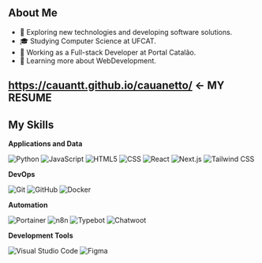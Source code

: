 
## About Me

- 🤔 Exploring new technologies and developing software solutions.
- 🎓 Studying Computer Science at UFCAT.
- 💼 Working as a Full-stack Developer at Portal Catalão.
- 🌱 Learning more about WebDevelopment.

## https://cauantt.github.io/cauanetto/  <-  MY RESUME

## My Skills

**Applications and Data**


![Python](https://img.shields.io/badge/-Python-333333?style=flat&logo=python)
![JavaScript](https://img.shields.io/badge/-JavaScript-333333?style=flat&logo=javascript)
![HTML5](https://img.shields.io/badge/-HTML5-333333?style=flat&logo=HTML5)
![CSS](https://img.shields.io/badge/-CSS-333333?style=flat&logo=CSS3&logoColor=1572B6)
![React](https://img.shields.io/badge/-React-333333?style=flat&logo=react)
![Next.js](https://img.shields.io/badge/-Next.js-333333?style=flat&logo=next.js)
![Tailwind CSS](https://img.shields.io/badge/-Tailwind%20CSS-333333?style=flat&logo=tailwind-css)




**DevOps**

![Git](https://img.shields.io/badge/-Git-333333?style=flat&logo=git)
![GitHub](https://img.shields.io/badge/-GitHub-333333?style=flat&logo=github)
![Docker](https://img.shields.io/badge/-Docker-333333?style=flat&logo=docker)

**Automation**

![Portainer](https://img.shields.io/badge/-Portainer-333333?style=flat&logo=portainer&logoColor=white)
![n8n](https://img.shields.io/badge/-n8n-333333?style=flat&logo=n8n)
![Typebot](https://img.shields.io/badge/-Typebot-333333?style=flat&logo=typebot)
![Chatwoot](https://img.shields.io/badge/-Chatwoot-333333?style=flat&logo=chatwoot)



**Development Tools**

![Visual Studio Code](https://img.shields.io/badge/-Visual%20Studio%20Code-333333?style=flat&logo=visual-studio-code&logoColor=007ACC)
![Figma](https://img.shields.io/badge/-Figma-333333?style=flat&logo=figma&logoColor=007ACC)



